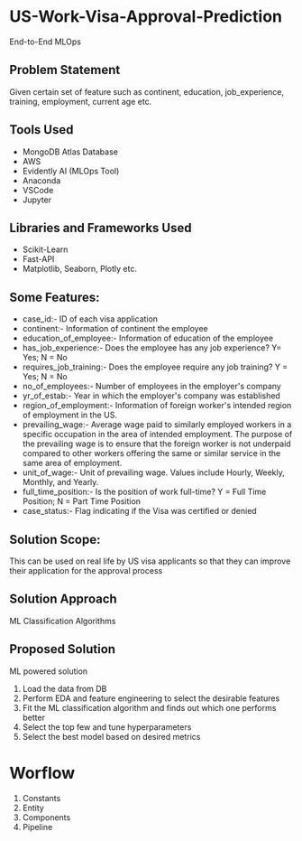 # US-Work-Visa-Approval-Prediction
End-to-End MLOps

## Problem Statement
Given certain set of feature such as continent, education, job_experience, training, employment, current age etc.

## Tools Used
* MongoDB Atlas Database
* AWS
* Evidently AI (MLOps Tool)
* Anaconda
* VSCode
* Jupyter

## Libraries and Frameworks Used
* Scikit-Learn
* Fast-API
* Matplotlib, Seaborn, Plotly etc.

## Some Features:
* case_id:- ID of each visa application
* continent:- Information of continent the employee
* education_of_employee:- Information of education of the employee
* has_job_experience:- Does the employee has any job experience? Y= Yes; N = No
* requires_job_training:- Does the employee require any job training? Y = Yes; N = No
* no_of_employees:- Number of employees in the employer's company
* yr_of_estab:- Year in which the employer's company was established
* region_of_employment:- Information of foreign worker's intended region of employment in the US.
* prevailing_wage:- Average wage paid to similarly employed workers in a specific occupation in the area of intended employment. The purpose of the prevailing wage is to ensure that the foreign worker is not underpaid compared to other workers offering the same or similar service in the same area of employment.
* unit_of_wage:- Unit of prevailing wage. Values include Hourly, Weekly, Monthly, and Yearly.
* full_time_position:- Is the position of work full-time? Y = Full Time Position; N = Part Time Position
* case_status:- Flag indicating if the Visa was certified or denied


## Solution Scope:
This can be used on real life by US visa applicants so that they can improve their application for the approval process

## Solution Approach
ML Classification Algorithms
  
## Proposed Solution
ML powered solution
1. Load the data from DB
2. Perform EDA and feature engineering to select the desirable features
3. Fit the ML classification algorithm and finds out which one performs better
4. Select the top few and tune hyperparameters
5. Select the best model based on desired metrics

# Worflow
1) Constants
2) Entity
3) Components
4) Pipeline